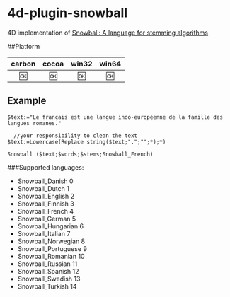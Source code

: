 # 4d-plugin-snowball
4D implementation of [Snowball: A language for stemming algorithms](http://snowball.tartarus.org)

##Platform

| carbon | cocoa | win32 | win64 |
|:------:|:-----:|:---------:|:---------:|
|🆗|🆗|🆗|🆗|

Example
---
```
$text:="Le français est une langue indo-européenne de la famille des langues romanes."

  //your responsibility to clean the text
$text:=Lowercase(Replace string($text;".";"";*);*)

Snowball ($text;$words;$stems;Snowball_French)
```

###Supported languages:

* Snowball_Danish 0
* Snowball_Dutch 1
* Snowball_English 2
* Snowball_Finnish 3
* Snowball_French 4
* Snowball_German 5
* Snowball_Hungarian 6
* Snowball_Italian 7
* Snowball_Norwegian 8
* Snowball_Portuguese 9
* Snowball_Romanian 10
* Snowball_Russian 11
* Snowball_Spanish 12
* Snowball_Swedish 13
* Snowball_Turkish 14

